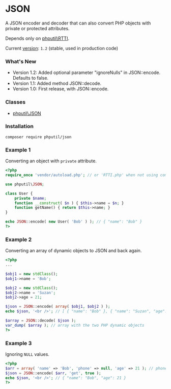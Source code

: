 # JSON

A JSON encoder and decoder that can also convert PHP objects with private or protected attributes.

Depends only on [phputil\RTTI](https://github.com/thiagodp/rtti).

Current [version](http://semver.org/): `1.2` (stable, used in production code)

### What's New

* Version 1.2: Added optional parameter "ignoreNulls" in JSON::encode. Defaults to false.
* Version 1.1: Added method JSON::decode.
* Version 1.0: First release, with JSON::encode.

### Classes

* [phputil\JSON](https://github.com/thiagodp/rtti/blob/master/lib/JSON.php)

### Installation

```command
composer require phputil/json
```

### Example 1

Converting an object with `private` attribute.

```php
<?php
require_once 'vendor/autoload.php'; // or 'RTTI.php' when not using composer

use phputil\JSON;

class User {
	private $name;
	function __construct( $n ) { $this->name = $n; }
	function getName() { return $this->name; }
}

echo JSON::encode( new User( 'Bob' ) ); // { "name": "Bob" }
?>
```

### Example 2

Converting an array of dynamic objects to JSON and back again.

```php
<?php
...

$obj1 = new stdClass();
$obj1->name = 'Bob';

$obj2 = new stdClass();
$obj2->name = 'Suzan';
$obj2->age = 21;

$json = JSON::encode( array( $obj1, $obj2 ) );
echo $json, '<br />'; // [ { "name": "Bob" }, { "name": "Suzan", "age": 21 } ]

$array = JSON::decode( $json );
var_dump( $array ); // array with the two PHP dynamic objects 
?>
```

### Example 3

Ignoring `NULL` values.

```php
<?php
$arr = array( 'name' => 'Bob', 'phone' => null, 'age' => 21 ); // phone is null
$json = JSON::encode( $arr, 'get', true );
echo $json, '<br />'; // { "name": "Bob", "age": 21 }
?>
```
